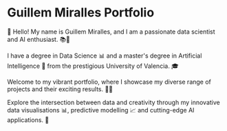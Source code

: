 # Guillem Miralles Portfolio
👋 Hello! My name is Guillem Miralles, and I am a passionate data scientist and AI enthusiast. 📚🧠

I have a degree in Data Science 📊 and a master's degree in Artificial Intelligence 🤖 from the prestigious University of Valencia. 🎓

Welcome to my vibrant portfolio, where I showcase my diverse range of projects and their exciting results. 💼✨

Explore the intersection between data and creativity through my innovative data visualisations 📊, predictive modelling 📈 and cutting-edge AI applications. 🌟
